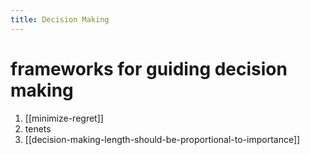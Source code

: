 ```yaml
---
title: Decision Making
---
```

# frameworks for guiding decision making
1. [[minimize-regret]] 
2. tenets
3. [[decision-making-length-should-be-proportional-to-importance]]
